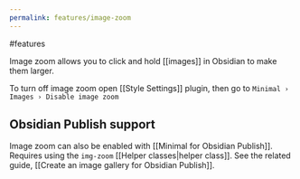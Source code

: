 ```yaml
---
permalink: features/image-zoom
---
```

#features

Image zoom allows you to click and hold [[images]] in Obsidian to make them larger.

To turn off image zoom open [[Style Settings]] plugin, then go to `Minimal › Images › Disable image zoom`

## Obsidian Publish support

Image zoom can also be enabled with [[Minimal for Obsidian Publish]]. Requires using the `img-zoom` [[Helper classes|helper class]]. See the related guide, [[Create an image gallery for Obsidian Publish]]. 